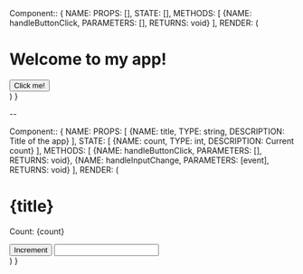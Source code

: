 <BEGIN JSX_TEMPLATE>
Component:: 
{
  NAME: <filename>
  PROPS: [],
  STATE: [],
  METHODS: [
    {NAME: handleButtonClick, PARAMETERS: [], RETURNS: void}
  ],
  RENDER: (
    <div>
      <h1>Welcome to my app!</h1>
      <button onClick={handleButtonClick}>Click me!</button>
    </div>
  )
}
</END JSX_TEMPLATE>

--

<BEGIN JSX_TEMPLATE>
Component:: 
{
  NAME: <filename>
  PROPS: [
    {NAME: title, TYPE: string, DESCRIPTION: Title of the app}
  ],
  STATE: [
    {NAME: count, TYPE: int, DESCRIPTION: Current count}
  ],
  METHODS: [
    {NAME: handleButtonClick, PARAMETERS: [], RETURNS: void},
    {NAME: handleInputChange, PARAMETERS: [event], RETURNS: void}
  ],
  RENDER: (
    <div>
      <h1>{title}</h1>
      <p>Count: {count}</p>
      <button onClick={handleButtonClick}>Increment</button>
      <input type="text" onChange={handleInputChange} />
    </div>
  )
}
</END JSX_TEMPLATE>